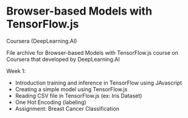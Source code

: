 # Browser-based Models with TensorFlow.js

Coursera (DeepLearning.AI)

File archive for Browser-based Models with TensorFlow.js course on Coursera that developed by DeepLearning.AI

Week 1:
- Introduction training and inference in TensorFlow using JAvascript
- Creating a simple model using TensorFlow.js
- Reading CSV file in TensorFlow.js (ex: Iris Dataset)
- One Hot Encoding (labeling)
- Assignment: Breast Cancer Classification

